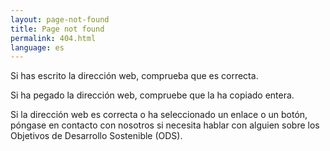 ```yaml
---
layout: page-not-found
title: Page not found
permalink: 404.html
language: es
---
```

Si has escrito la dirección web, comprueba que es correcta.

Si ha pegado la dirección web, compruebe que la ha copiado entera.

Si la dirección web es correcta o ha seleccionado un enlace o un botón, póngase en contacto con nosotros si necesita hablar con alguien sobre los Objetivos de Desarrollo Sostenible (ODS).
